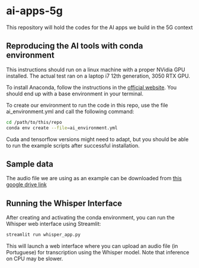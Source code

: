 # ai-apps-5g
This repository will hold the codes for the AI apps we build in the 5G context

## Reproducing the AI tools with conda environment
This instructions should run on a linux machine with a proper NVidia GPU installed. The actual test ran on a laptop i7 12th generation, 3050 RTX GPU.

To install Anaconda, follow the instructions in the [official website](https://www.anaconda.com/download). You should end up with a base environment in your terminal.

To create our environment to run the code in this repo, use the file ai_environment.yml and call the following command:

```bash
cd /path/to/this/repo
conda env create --file=ai_environment.yml
```

Cuda and tensorflow versions might need to adapt, but you should be able to run the example scripts after successful installation.

## Sample data
The audio file we are using as an example can be downloaded from [this google drive link](https://drive.google.com/file/d/1Y_76o_JHO1fKb_lL-e-7G7UnnCcN1Ea6/view?usp=drive_link)

## Running the Whisper Interface

After creating and activating the conda environment, you can run the Whisper web interface using Streamlit:

```bash
streamlit run whisper_app.py
```

This will launch a web interface where you can upload an audio file (in Portuguese) for transcription using the Whisper model. Note that inference on CPU may be slower.
